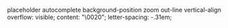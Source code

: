 placeholder
autocomplete
 background-position
 zoom
 out-line
 vertical-align
overflow: visible;
 content: "\0020";
 letter-spacing: -.31em;